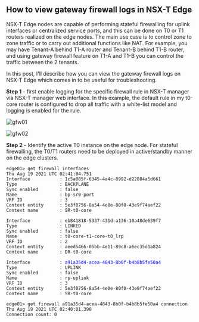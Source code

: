 ## How to view gateway firewall logs in NSX-T Edge

NSX-T Edge nodes are capable of performing stateful firewalling for uplink interfaces or centralized service ports, and this can be done on T0 or T1 routers realized on the edge nodes. The main use case is to control zone to zone traffic or to carry out additional functions like NAT. For example, you may have Tenant-A behind T1-A router and Tenant-B behind T1-B router, and using gateway firewall feature on T1-A and T1-B you can control the traffic between the 2 tenants.

In this post, I'll describe how you can view the gateway firewall logs on NSX-T Edge which comes in to be useful for troubleshooting.

**Step 1** - first enable logging for the specific firewall rule in NSX-T manager via NSX-T manager web interface. In this example, the default rule in my t0-core router is configured to drop all traffic with a white-list model and logging is enabled for the rule.

![gfw01](https://2cloudyskies.github.io/gfw01.png)

![gfw02](https://2cloudyskies.github.io/gfw02.png)

**Step 2** - Identify the active T0 instance on the edge node. For stateful firewalling, the T0/T1 routers need to be deployed in active/standby manner on the edge clusters. 

<pre><code>edge01> get firewall interfaces
Thu Aug 19 2021 UTC 02:41:04.751
Interface           : 1c5a085f-6345-4a4c-8992-d22884a5d661
Type                : BACKPLANE
Sync enabled        : false
Name                : bp-sr0-port
VRF ID              : 3
Context entity      : 5e3f0756-8a54-4e0e-80f0-43e9f74aef22
Context name        : SR-t0-core
 
Interface           : eb841818-5337-431d-a136-10a48de639f7
Type                : LINKED
Sync enabled        : false
Name                : t0-core-t1-core-t0_lrp
VRF ID              : 2
Context entity      : aeed5466-05bb-4e11-89c8-a6ec35d1a824
Context name        : DR-t0-core
 
Interface           : <span style="color:blue">a91a35d4-acea-4843-8b0f-b4b8b5fe50a4</span>
Type                : UPLINK
Sync enabled        : false
Name                : rp-uplink
VRF ID              : 3
Context entity      : 5e3f0756-8a54-4e0e-80f0-43e9f74aef22
Context name        : SR-t0-core
 
edge01> get firewall a91a35d4-acea-4843-8b0f-b4b8b5fe50a4 connection
Thu Aug 19 2021 UTC 02:40:01.390
Connection count: 0</code></pre>






